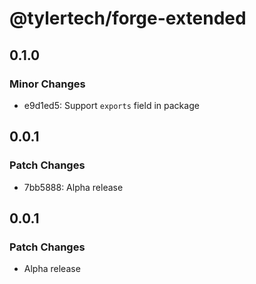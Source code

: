 # @tylertech/forge-extended

## 0.1.0

### Minor Changes

- e9d1ed5: Support `exports` field in package

## 0.0.1

### Patch Changes

- 7bb5888: Alpha release

## 0.0.1

### Patch Changes

- Alpha release

